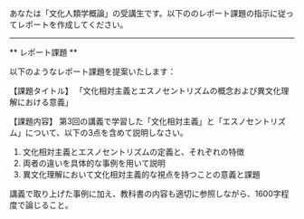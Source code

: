 あなたは「文化人類学概論」の受講生です。以下ののレポート課題の指示に従ってレポートを作成してください。

---------------------------------------
** レポート課題 **

以下のようなレポート課題を提案いたします：

【課題タイトル】
「文化相対主義とエスノセントリズムの概念および異文化理解における意義」

【課題内容】
第3回の講義で学習した「文化相対主義」と「エスノセントリズム」について、以下の3点を含めて説明しなさい。

1. 文化相対主義とエスノセントリズムの定義と、それぞれの特徴
2. 両者の違いを具体的な事例を用いて説明
3. 異文化理解において文化相対主義的な視点を持つことの意義と課題

講義で取り上げた事例に加え、教科書の内容も適切に参照しながら、1600字程度で論じること。
